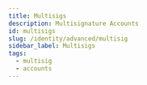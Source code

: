 ```yaml
---
title: Multisigs
description: Multisignature Accounts
id: multisigs
slug: /identity/advanced/multisig
sidebar_label: Multisigs
tags:
  - multisig
  - accounts
---
```

